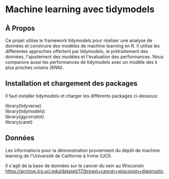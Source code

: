 # Machine learning avec tidymodels 

## À Propos  

Ce projet utilise le framework tidymodels pour réaliser une analyse de données et construire des modèles 
de machine learning en R. Il utilise les différentes approches offertent par tidymodels, le prétraitement des données, 
l'ajustement des modèles et l'évaluation des performances. Nous comparons aussi les performances de tidymodels 
avec un modèle des k plus proches voisins (KNN).   



## Installation et chargement des packages

Il faut installer tidymodels et charger les différents packages ci-dessous:  

library(tidyverse)  
library(tidymodels)  
library(ggcorrplot)  
library(caret)  

## Données

Les informations pour la démonstration proviennent du dépôt de machine learning de l'Université de Californie à Irvine (UCI).

Il s'agit de la base de données sur le cancer du sein au Wisconsin 
<https://archive.ics.uci.edu/dataset/17/breast+cancer+wisconsin+diagnostic>   
